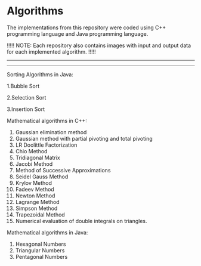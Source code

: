 # Algorithms

 The implementations from this repository were coded using C++ programming language and Java programming language.
 
 !!!!!    NOTE: Each repository also contains images with input and output data for each implemented algorithm.   !!!!!
 
 -----------------------------------------------------------------------------------------------------------------------
 -----------------------------------------------------------------------------------------------------------------------
 
 
Sorting Algorithms in Java: 

 1.Bubble Sort 

 2.Selection Sort

 3.Insertion Sort


Mathematical algorithms in C++:

1. Gaussian elimination method
2. Gaussian method with partial pivoting and total pivoting
3. LR Doolittle Factorization
4. Chio Method
5. Tridiagonal Matrix
6. Jacobi Method
7. Method of Successive Approximations
8. Seidel Gauss Method
9. Krylov Method
10. Fadeev Method
11. Newton Method
12. Lagrange Method
13. Simpson Method
14. Trapezoidal Method
15. Numerical evaluation of double integrals on triangles.

Mathematical algorithms in Java:

1. Hexagonal Numbers
2. Triangular Numbers
3. Pentagonal Numbers


